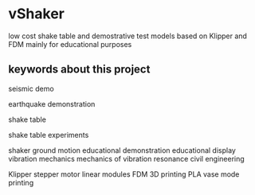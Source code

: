 # vShaker
low cost shake table and demostrative test models based on Klipper and FDM mainly for educational purposes

## keywords about this project
seismic demo

earthquake demonstration

shake table

shake table experiments

shaker
ground motion
educational demonstration
educational display
vibration mechanics
mechanics of vibration
resonance
civil engineering

Klipper
stepper motor
linear modules
FDM
3D printing
PLA
vase mode printing
